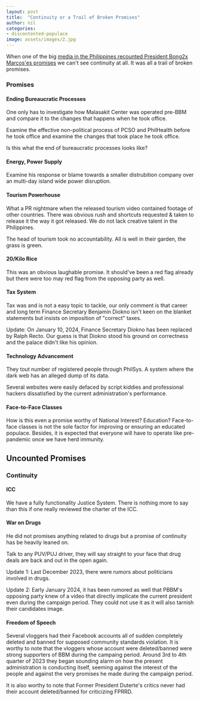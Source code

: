 ```yaml
---
layout: post
title:  "Continuity or a Trail of Broken Promises"
author: nil
categories:
- discontented-populace
image: assets/images/2.jpg
---
```


When one of the big [media in the Philippines recounted President Bong2x Marcos'es promises](https://www.gmanetwork.com/news/topstories/specialreports/876240/president-bongbong-marcos-plans-and-promises-a-look-back/story/]) we can't see continuity at all. It was all a trail of broken promises.

### Promises
#### Ending Bureaucratic Processes

One only has to investigate how Malasakit Center was operated pre-BBM and compare it to the changes that happens when he took office. 

Examine the effective non-political process of PCSO and PhilHealth before he took office and examine the changes that took place he took office.

Is this what the end of bureaucratic processes looks like?

#### Energy, Power Supply

Examine his response or blame towards a smaller distrubition company over an multi-day island wide power disruption.

#### Tourism Powerhouse

What a PR nightmare when the released tourism video contained footage of other countries. There was obvious rush and shortcuts requested & taken to release it the way it got released. We do not lack creative talent in the Philippines.

The head of tourism took no accountability. All is well in their garden, the grass is green.

#### 20/Kilo Rice

This was an obvious laughable promise. It should've been a red flag already but there were too may red flag from the opposing party as well.

#### Tax System

Tax was and is not a easy topic to tackle, our only comment is that career and long term Finance Secretary Benjamin Diokno isn't keen on the blanket statements but insists on imposition of "correct" taxes. 

Update: On January 10, 2024, Finance Secretary Diokno has been replaced by Ralph Recto. Our guess is that Diokno stood his ground on correctness and the palace didn't like his opinion.

#### Technology Advancement

They tout number of registered people through PhilSys. A system where the dark web has an alleged dump of its data.

Several websites were easily defaced by script kiddies and professional hackers dissatisfied by the current administration's performance.

#### Face-to-Face Classes

How is this even a promise worthy of National Interest? Education? Face-to-face classes is not the sole factor for improving or ensuring an educated populace. Besides, it is expected that everyone will have to operate like pre-pandemic once we have herd immunity.

## Uncounted Promises

### Continuity

#### ICC

We have a fully functionality Justice System. There is nothing more to say than this if one really reviewed the charter of the ICC.

#### War on Drugs

He did not promises anything related to drugs but a promise of continuity has be heavily leaned on.

Talk to any PUV/PUJ driver, they will say straight to your face that drug deals are back and out in the open again.

Update 1: Last December 2023, there were rumors about politicians involved in drugs.

Update 2: Early January 2024, it has been rumored as well that PBBM's opposing party knew of a video that directly implicate the current president even during the campaign period. They could not use it as it will also tarnish their candidates image.

#### Freedom of Speech

Several vloggers had their Facebook accounts all of sudden completely deleted and banned for supposed community standards violation. It is worthy to note that the vloggers whose account were deleted/banned were strong supporters of BBM during the campaing period. Around 3rd to 4th quarter of 2023 they began sounding alarm on how the present administration is conducting itself, seeming against the interest of the people and against the very promises he made during the campaign period.

It is also worthy to note that Former President Duterte's critics never had their account deleted/banned for criticizing FPRRD.
